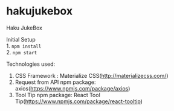 # hakujukebox
Haku JukeBox

Initial Setup
<br>1. `npm install`
<br>2. `npm start`

Technologies used:
1. CSS Framework : Materialize CSS(http://materializecss.com/)
2. Request from API npm package: axios(https://www.npmjs.com/package/axios) 
3. Tool Tip npm package: React Tool Tip(https://www.npmjs.com/package/react-tooltip)
